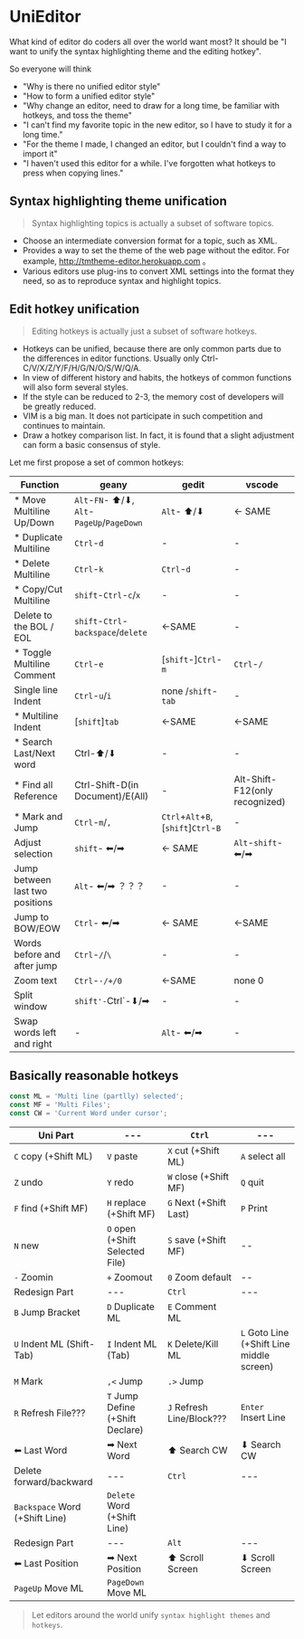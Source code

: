# UniEditor

What kind of editor do coders all over the world want most? It should be "I want to unify the syntax highlighting theme and the editing hotkey".

So everyone will think

- "Why is there no unified editor style"
- "How to form a unified editor style"
- "Why change an editor, need to draw for a long time, be familiar with hotkeys, and toss the theme"
- "I can't find my favorite topic in the new editor, so I have to study it for a long time."
- "For the theme I made, I changed an editor, but I couldn't find a way to import it"
- "I haven't used this editor for a while. I've forgotten what hotkeys to press when copying lines."


## Syntax highlighting theme unification

> Syntax highlighting topics is actually a subset of software topics.

- Choose an intermediate conversion format for a topic, such as XML.
- Provides a way to set the theme of the web page without the editor. For example, http://tmtheme-editor.herokuapp.com 。
- Various editors use plug-ins to convert XML settings into the format they need, so as to reproduce syntax and highlight topics.

## Edit hotkey unification

> Editing hotkeys is actually just a subset of software hotkeys.

- Hotkeys can be unified, because there are only common parts due to the differences in editor functions. Usually only Ctrl-C/V/X/Z/Y/F/H/G/N/O/S/W/Q/A.
- In view of different history and habits, the hotkeys of common functions will also form several styles.
- If the style can be reduced to 2-3, the memory cost of developers will be greatly reduced.
- VIM is a big man. It does not participate in such competition and continues to maintain.
- Draw a hotkey comparison list. In fact, it is found that a slight adjustment can form a basic consensus of style.

Let me first propose a set of common hotkeys:

Function | geany | gedit | vscode
--|--|--|--
\* Move Multiline Up/Down |`Alt`-`FN`- ⬆/⬇, `Alt`-`PageUp`/`PageDown`|`Alt`- ⬆/⬇|<- SAME
\* Duplicate Multiline |`Ctrl`-`d`|-|-
\* Delete Multiline |`Ctrl`-`k`|`Ctrl`-`d`|-
\* Copy/Cut Multiline |`shift`-`Ctrl`-`c`/`x`|-|-
Delete to the BOL / EOL |`shift`-`Ctrl`-`backspace`/`delete`| <-SAME|-
\* Toggle Multiline Comment |`Ctrl`-`e`| [`shift`-]`Ctrl`-`m`| `Ctrl`-`/`
Single line Indent | `Ctrl`-`u`/`i`| none /`shift`-`tab`|-
\* Multiline Indent | [`shift`]`tab`| <-SAME | <-SAME
\* Search Last/Next word|Ctrl-⬆/⬇|-|-
\* Find all Reference|Ctrl-Shift-D(in Document)/E(All)|-|Alt-Shift-F12(only recognized)
\* Mark and Jump |`Ctrl`-`m`/`,` |`Ctrl`+`Alt`+`B`, [`shift`]`Ctrl`-`B`|-
Adjust selection |`shift`- ⬅/➡|<- SAME |`Alt`-`shift`- ⬅/➡
Jump between last two positions|`Alt`- ⬅/➡ ？？？|-|-
Jump to BOW/EOW |`Ctrl`- ⬅/➡|<- SAME|<-SAME
Words before and after jump |`Ctrl`-`/`/`\`|-|-
Zoom text | `Ctrl`-`-/+/0`| <-SAME | none 0
Split window|`shift'-`Ctrl`-⬇/➡|-|-
Swap words left and right |-|`Alt`- ⬅/➡|-

## Basically reasonable hotkeys

```js
const ML = 'Multi line (partlly) selected';
const MF = 'Multi Files';
const CW = 'Current Word under cursor';
```

Uni Part|---|`Ctrl`|---
--|--|--|--
`C` copy (+Shift ML)|`V` paste|`X` cut (+Shift ML)|`A` select all
`Z` undo|`Y` redo|`W` close (+Shift MF)|`Q` quit
`F` find (+Shift MF)|`H` replace (+Shift MF)|`G` Next (+Shift Last)|`P` Print
`N` new|`O` open (+Shift Selected File)|`S` save (+Shift MF)|--
`-` Zoomin|`+` Zoomout|`0` Zoom default|--
Redesign Part|---|`Ctrl`|---
`B` Jump Bracket|`D` Duplicate ML|`E` Comment ML
`U` Indent ML (Shift-Tab)|`I` Indent ML (Tab)|`K` Delete/Kill ML|`L` Goto Line (+Shift Line middle screen)
`M` Mark|`,<` Jump|`.>` Jump
`R` Refresh File???|`T` Jump Define (+Shift Declare)|`J` Refresh Line/Block???|`Enter` Insert Line
⬅ Last Word|➡ Next Word|⬆ Search CW|⬇ Search CW
Delete forward/backward|---|`Ctrl`|---
`Backspace` Word (+Shift Line)|`Delete` Word (+Shift Line)
Redesign Part|---|`Alt`|---
⬅ Last Position|➡ Next Position|⬆ Scroll Screen|⬇ Scroll Screen
`PageUp` Move ML|`PageDown` Move ML

> Let editors around the world unify `syntax highlight themes` and `hotkeys`.
